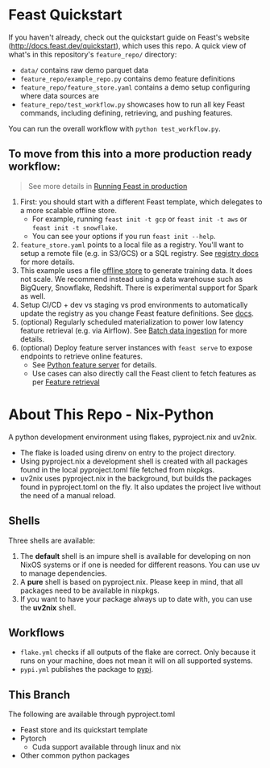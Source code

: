 # Feast Quickstart
If you haven't already, check out the quickstart guide on Feast's website (http://docs.feast.dev/quickstart), which 
uses this repo. A quick view of what's in this repository's `feature_repo/` directory:

* `data/` contains raw demo parquet data
* `feature_repo/example_repo.py` contains demo feature definitions
* `feature_repo/feature_store.yaml` contains a demo setup configuring where data sources are
* `feature_repo/test_workflow.py` showcases how to run all key Feast commands, including defining, retrieving, and pushing features. 

You can run the overall workflow with `python test_workflow.py`.

## To move from this into a more production ready workflow:
> See more details in [Running Feast in production](https://docs.feast.dev/how-to-guides/running-feast-in-production)

1. First: you should start with a different Feast template, which delegates to a more scalable offline store. 
   - For example, running `feast init -t gcp`
   or `feast init -t aws` or `feast init -t snowflake`. 
   - You can see your options if you run `feast init --help`.
2. `feature_store.yaml` points to a local file as a registry. You'll want to setup a remote file (e.g. in S3/GCS) or a 
SQL registry. See [registry docs](https://docs.feast.dev/getting-started/concepts/registry) for more details. 
3. This example uses a file [offline store](https://docs.feast.dev/getting-started/components/offline-store) 
   to generate training data. It does not scale. We recommend instead using a data warehouse such as BigQuery, 
   Snowflake, Redshift. There is experimental support for Spark as well.
4. Setup CI/CD + dev vs staging vs prod environments to automatically update the registry as you change Feast feature definitions. See [docs](https://docs.feast.dev/how-to-guides/running-feast-in-production#1.-automatically-deploying-changes-to-your-feature-definitions).
5. (optional) Regularly scheduled materialization to power low latency feature retrieval (e.g. via Airflow). See [Batch data ingestion](https://docs.feast.dev/getting-started/concepts/data-ingestion#batch-data-ingestion)
for more details.
6. (optional) Deploy feature server instances with `feast serve` to expose endpoints to retrieve online features.
   - See [Python feature server](https://docs.feast.dev/reference/feature-servers/python-feature-server) for details.
   - Use cases can also directly call the Feast client to fetch features as per [Feature retrieval](https://docs.feast.dev/getting-started/concepts/feature-retrieval)

# About This Repo - Nix-Python

A python development environment using flakes, pyproject.nix and uv2nix.

- The flake is loaded using direnv on entry to the project directory.
- Using pyproject.nix a development shell is created
  with all packages found in the local pyproject.toml file fetched from nixpkgs.
- uv2nix uses pyproject.nix in the background,
  but builds the packages found in pyproject.toml on the fly.
  It also updates the project live without the need of a manual reload.

## Shells

Three shells are available:

1. The **default** shell is an impure shell is available for developing on non NixOS systems
   or if one is needed for different reasons. You can use uv to manage dependencies.
2. A **pure**  shell is based on pyproject.nix.
   Please keep in mind, that all packages need to be available in nixpkgs.
3. If you want to have your package always up to date with,
   you can use the **uv2nix** shell.

## Workflows

- `flake.yml` checks if all outputs of the flake are correct.
  Only because it runs on your machine, does not mean it will on all supported systems.
- `pypi.yml` publishes the package to [pypi](https://pypi.org/).


## This Branch
The following are available through pyproject.toml
- Feast store and its quickstart template
- Pytorch 
  - Cuda support available through linux and nix
- Other common python packages
